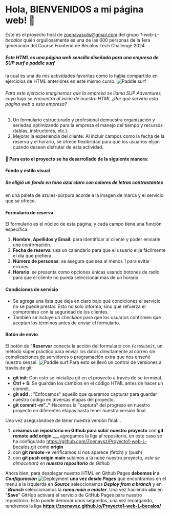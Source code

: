 # Hola, BIENVENIDOS a mi página web! 👋
Este es el proyecto final de [zoenavasolis@gmail.com](https://github.com/Zoenavsz/Proyecto1-web-L-becalos) del grupo _1-web-L-becalos_ quién orgullosamente es una de las 600 personas de la 1era generación del Course Frontend de Bécalos Tech Challenge 2024

##### Este HTML es una página web sencilla diseñada para una empresa de SUP surf o paddle surf
la cual es una de mis actividades favoritas como lo había compartido en ejercicios de HTML anteriores en este mismo curso.
![Paddle surf](https://png.pngtree.com/png-vector/20220814/ourmid/pngtree-penguin-floating-on-a-sup-board-sup-board-surf-board-vector-png-image_33207220.png)
###### Para este ejercicio imaginemos que la empresa se llama SUP Adventures, cuyo logo se encuentra al inicio de nuestro HTML ¿Por qué serviría esta página web a esta empresa?
1.  Un formulario estructurado y profesional demuestra organización y seriedad optimizando para la empresa el manejo del tiempo y recursos (tablas, instructores, etc.).
2. Mejorar la experiencia del cliente:
Al incluir campos como la fecha de la reserva y el horario, se ofrece flexibilidad para que los usuarios elijan cuándo desean disfrutar de esta actividad.

#### 🚀 Para esto el proyecto se ha desarrollado de la siguiente manera:
#### Fondo y estilo visual
##### Se eligió un fondo en tono azul claro con colores de letras contrastantes 
en una paleta de azules-púrpura acorde a la imagen de marca y el servicio que se ofrece.
#### Formulario de reserva
El formulario es el núcleo de esta página, y cada campo tiene una función específica:

1. **Nombre, Apellidos y Email**: para identificar al cliente y poder enviarle una confirmación.
2. **Fecha de reserva**: usa un calendario para que el usuario elija fácilmente el día que prefiera.
3. **Número de personas**: se asegura que sea al menos 1 para evitar errores.
4. **Horario**: se presenta como opciones únicas usando botones de radio para que el cliente no pueda seleccionar más de un horario.

#### Condiciones de servicio
* Se agrega una lista que deja en claro bajo qué condiciones el servicio no se puede prestar. Esto no solo informa, sino que refuerza el compromiso con la seguridad de los clientes. 
* También se incluye un *checkbox* para que los usuarios confirmen que aceptan los términos antes de enviar el formulario.

#### Botón de envío
El botón de "**Reservar** conecta la acción del formulario con `FormSubmit`, un método súper práctico para enviar los datos directamente al correo sin complicaciones de servidores o programación extra que nos enseñó nuestro sensei.
![Paddle surf](https://img.freepik.com/vector-premium/pareja-joven-remando-tablas-sup-ilustracion-vectorial-plana-stand-up-paddle-boarding-sup-surfing-concepto-actividad-playa-verano_103044-1217.jpg)
Para esto se llevó un control de versiones a través de git
* **git init**: Con esto se inicializa git en el proyecto a través de su terminal.
* **Ctrl + S**: Se guardan los cambios en el código HTML antes de hacer un commit.
* **git add .**: "Enfocamos" aquello que queramos capturar para guardar nuestro código en diversas etapas del proyecto.
* **git commit -m".."**:Hacemos la "captura" del progreso en nuestro proyecto en diferentes etapas hasta tener nuestra versión final.

Una vez asegurándose de tener nuestra versión final...
1. **creamos un repositorio en Github para subir nuestro proyecto**
con **git remote add origin ___** agregamos la liga al repositorio, en este caso se ha configurado https://github.com/Zoenavsz/Proyecto1-web-L-becalos.git como **origin**
2. con **git remote -v** verificamos si nos aparece (fetch) y (push)
3. con **git push origin main** subimos a la nube nuestro proyecto, _este se almacenará en **nuestro repositorio** de Github_

Ahora bien, para desplegar nuestro HTML en Github Pages **debemos ir a _Configuración_** 
![Deployment](https://miro.medium.com/v2/resize:fit:828/format:webp/1*NXw6MsuP05WBbxRkl_EsPw.png)
**una vez desde _Pages_** que encontramos en el menú a la izquierda en **_Source_** seleccionamos **_Deploy from a branch_** y en ¨**_Branch_** seleccionamos la **_rama main o master_**. Una vez haciendo **_clic_** en "**Save**" GitHub activará el servicio de GitHub Pages para nuestro repositorio. Esto puede demorar unos segundos, una vez recargando, tendremos la liga **https://zoenavsz.github.io/Proyecto1-web-L-becalos/**